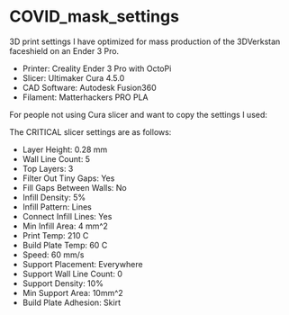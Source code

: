 # COVID_mask_settings
3D print settings I have optimized for mass production of the 3DVerkstan faceshield on an Ender 3 Pro.  

* Printer: Creality Ender 3 Pro with OctoPi 
* Slicer: Ultimaker Cura 4.5.0
* CAD Software: Autodesk Fusion360
* Filament: Matterhackers PRO PLA

For people not using Cura slicer and want to copy the settings I used: 

The CRITICAL slicer settings are as follows: 
* Layer Height: 0.28 mm
* Wall Line Count: 5 
* Top Layers: 3
* Filter Out Tiny Gaps: Yes
* Fill Gaps Between Walls: No
* Infill Density: 5%
* Infill Pattern: Lines
* Connect Infill Lines: Yes
* Min Infill Area: 4 mm^2
* Print Temp: 210 C
* Build Plate Temp: 60 C
* Speed: 60 mm/s
* Support Placement: Everywhere
* Support Wall Line Count: 0
* Support Density: 10%
* Min Support Area: 10mm^2
* Build Plate Adhesion: Skirt

